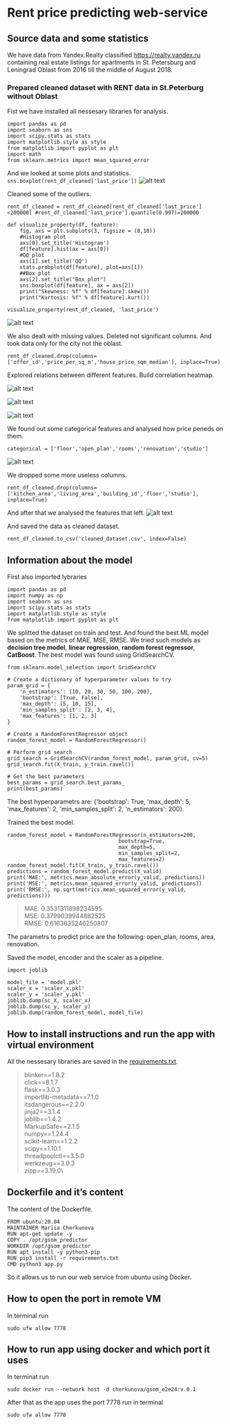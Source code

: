 # Rent price predicting web-service
## Source data and some statistics
We have data from Yandex.Realty classified https://realty.yandex.ru containing real estate listings for apartments in St. Petersburg and Leningrad Oblast from 2016 till the middle of August 2018.
### Prepared cleaned dataset with RENT data in St.Peterburg without Oblast

Fist we have installed all nessesary libraries for analysis.
```
import pandas as pd
import seaborn as sns
import scipy.stats as stats
import matplotlib.style as style
from matplotlib import pyplot as plt
import math
from sklearn.metrics import mean_squared_error
```
And we looked at some plots and statistics.
`sns.boxplot(rent_df_cleaned['last_price'])`
![alt text](download.png)

Cleaned some of the outliers.
```
rent_df_cleaned = rent_df_cleaned[rent_df_cleaned['last_price']<200000] #rent_df_cleaned['last_price'].quantile(0.997)=200000

def visualize_property(df, feature):
    fig, axs = plt.subplots(3, figsize = (8,10))
    #Histogram plot
    axs[0].set_title('Histogram')
    df[feature].hist(ax = axs[0])
    #QQ plot 
    axs[1].set_title('QQ')
    stats.probplot(df[feature], plot=axs[1])
    ##Box plot 
    axs[2].set_title("Box plot")
    sns.boxplot(df[feature], ax = axs[2])
    print("Skewness: %f" % df[feature].skew())
    print("Kurtosis: %f" % df[feature].kurt())

visualize_property(rent_df_cleaned, 'last_price')
```
![alt text](download-1.png)

We also dealt with missing values. Deleted not significant columns. And took data only for the city not the oblast.
```
rent_df_cleaned.drop(columns=['offer_id','price_per_sq_m','house_price_sqm_median'], inplace=True)
```
Explored relations between different features. Build correlation heatmap.

![alt text](download-2.png)

![alt text](download-3.png)

![alt text](download-4.png)

We found out some categorical features and analysed how price peneds on them.
```
categorical = ['floor','open_plan','rooms','renovation','studio']
```
![alt text](download-5.png)

We dropped some more useless columns.
```
rent_df_cleaned.drop(columns=['kitchen_area','living_area','building_id','floor','studio'], inplace=True)
```

And after that we analysed the features that left.
![alt text](download-6.png)

And saved the data as cleaned dataset.
```
rent_df_cleaned.to_csv('cleaned_dataset.csv', index=False)
```
## Information about the model
First also imported lybraries
```
import pandas as pd
import numpy as np
import seaborn as sns
import scipy.stats as stats
import matplotlib.style as style
from matplotlib import pyplot as plt
```
We splitted the dataset on train and test. And found the best ML model based on the metrics of MAE, MSE, RMSE. We tried such models as **decision tree model**, **linear regression**, **random forest regressor**, **CatBoost**. The best model was found using GridSearchCV.
```
from sklearn.model_selection import GridSearchCV

# Create a dictionary of hyperparameter values to try
param_grid = {
    'n_estimators': [10, 20, 30, 50, 100, 200],
    'bootstrap': [True, False],
    'max_depth': [5, 10, 15],
    'min_samples_split': [2, 3, 4],
    'max_features': [1, 2, 3]
}

# Create a RandomForestRegressor object
random_forest_model = RandomForestRegressor()

# Perform grid search
grid_search = GridSearchCV(random_forest_model, param_grid, cv=5)
grid_search.fit(X_train, y_train.ravel())

# Get the best parameters
best_params = grid_search.best_params_
print(best_params)
```
The best hyperparametrs are: {'bootstrap': True, 'max_depth': 5, 'max_features': 2, 'min_samples_split': 2, 'n_estimators': 200}.

Trained the best model.
```
random_forest_model = RandomForestRegressor(n_estimators=200,
                                    bootstrap=True,
                                    max_depth=5,
                                    min_samples_split=2,
                                    max_features=2)
random_forest_model.fit(X_train, y_train.ravel())
predictions = random_forest_model.predict(X_valid)
print('MAE:', metrics.mean_absolute_error(y_valid, predictions))
print('MSE:', metrics.mean_squared_error(y_valid, predictions))
print('RMSE:', np.sqrt(metrics.mean_squared_error(y_valid, predictions)))
```
>MAE: 0.3531311898234595 \
MSE: 0.3799039944882525\
RMSE: 0.6163635246250807

The parametrs to predict price are the following: open_plan, rooms, area, renovation.

Saved the model, encoder and the scaler as a pipeline.
```
import joblib

model_file = 'model.pkl'
scaler_x = 'scaler_x.pkl'
scaler_y = 'scaler_y.pkl'
joblib.dump(sc_X, scaler_x)
joblib.dump(sc_y, scaler_y)
joblib.dump(random_forest_model, model_file)
```

## How to install instructions and run the app with virtual environment
All the nessesary libraries are saved in the [requirements.txt](requirements.txt).
>blinker==1.8.2\
click==8.1.7\
flask==3.0.3\
importlib-metadata==7.1.0\
itsdangerous==2.2.0\
jinja2==3.1.4\
joblib==1.4.2\
MarkupSafe==2.1.5\
numpy==1.24.4\
scikit-learn==1.2.2\
scipy==1.10.1\
threadpoolctl==3.5.0\
werkzeug==3.0.3\
zipp==3.19.0\

## Dockerfile and it’s content
The content of the Dockerfile.
```
FROM ubuntu:20.04
MAINTAINER Mariia Cherkunova
RUN apt-get update -y
COPY . /opt/gsom_predictor
WORKDIR /opt/gsom_predictor
RUN apt install -y python3-pip
RUN pip3 install -r requirements.txt
CMD python3 app.py
```
So it allows us to run our web service from ubuntu using Docker.

## How to open the port in remote VM
In terminal run 
```
sudo ufw allow 7778
```
## How to run app using docker and which port it uses
In terminat run 
```
sudo docker run --network host -d cherkunova/gsom_e2e24:v.0.1
```
After that as the app uses the port 7778 run in terminal
```
sudo ufw allow 7778
```
